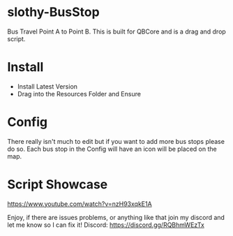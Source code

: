 # slothy-BusStop
Bus Travel Point A to Point B. This is built for QBCore and is a drag and drop script.

# Install
- Install Latest Version
- Drag into the Resources Folder and Ensure

# Config
There really isn't much to edit but if you want to add more bus stops please do so. Each bus stop in the Config will have an icon will be placed on the map.


# Script Showcase
https://www.youtube.com/watch?v=nzH93xqkE1A

Enjoy, if there are issues problems, or anything like that join my discord and let me know so I can fix it!
Discord: https://discord.gg/RQBhmWEzTx
